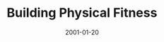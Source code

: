 ---
layout: message
category: message
series: "Millennium Makeover"
title: "Building Physical Fitness"
date: 2001-01-20
audio-description: "Join us as we look at four areas of our lives in need of a little makeover. "
audio: ""
audio-title: "Building Physical Fitness"
audio-duration: ":"
---